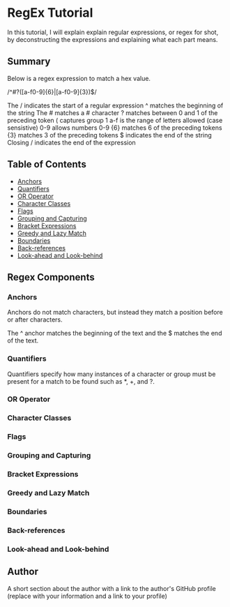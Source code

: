 # RegEx Tutorial

In this tutorial, I will explain explain regular expressions, or regex for shot, by deconstructing the expressions and explaining what each part means.

## Summary

Below is a regex expression to match a hex value.

/^#?([a-f0-9]{6}|[a-f0-9]{3})$/

The / indicates the start of a regular expression
^ matches the beginning of the string
The # matches a # character
? matches between 0 and 1 of the preceding token
( captures group 1
a-f is the range of letters allowed (case sensistive)
0-9 allows numbers 0-9
{6} matches 6 of the preceding tokens
{3} matches 3 of the preceding tokens
$ indicates the end of the string
Closing / indicates the end of the expression


## Table of Contents

- [Anchors](#anchors)
- [Quantifiers](#quantifiers)
- [OR Operator](#or-operator)
- [Character Classes](#character-classes)
- [Flags](#flags)
- [Grouping and Capturing](#grouping-and-capturing)
- [Bracket Expressions](#bracket-expressions)
- [Greedy and Lazy Match](#greedy-and-lazy-match)
- [Boundaries](#boundaries)
- [Back-references](#back-references)
- [Look-ahead and Look-behind](#look-ahead-and-look-behind)

## Regex Components

### Anchors

Anchors do not match characters, but instead they match a position before or after characters.

The ^ anchor matches the beginning of the text and the $ matches the end of the text.

### Quantifiers

Quantifiers specify how many instances of a character or group must be present for a match to be found such as *, +, and ?.

### OR Operator



### Character Classes

### Flags

### Grouping and Capturing

### Bracket Expressions

### Greedy and Lazy Match

### Boundaries

### Back-references

### Look-ahead and Look-behind

## Author

A short section about the author with a link to the author's GitHub profile (replace with your information and a link to your profile)
